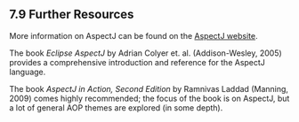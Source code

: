 ## 7.9 Further Resources

More information on AspectJ can be found on the [AspectJ website](https://www.eclipse.org/aspectj).

The book *Eclipse AspectJ* by Adrian Colyer et. al. (Addison-Wesley, 2005) provides a comprehensive introduction and reference for the AspectJ language.

The book *AspectJ in Action, Second Edition* by Ramnivas Laddad (Manning, 2009) comes highly recommended; the focus of the book is on AspectJ, but a lot of general AOP themes are explored (in some depth).